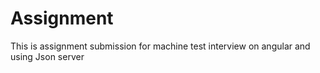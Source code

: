 # Assignment
This is assignment submission for machine test interview on angular and using Json server 
